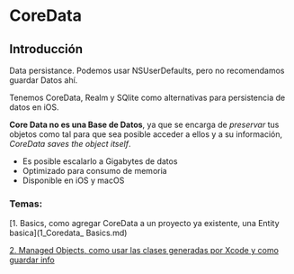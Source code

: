 # CoreData

## Introducción

Data persistance.
Podemos usar NSUserDefaults, pero no recomendamos guardar Datos ahí.

Tenemos CoreData, Realm y SQlite como alternativas para persistencia de datos en iOS.

**Core Data no es una Base de Datos**, ya que se encarga de *preservar* tus objetos como tal para que sea posible acceder a ellos y a su información, *CoreData saves the object itself*.

- Es posible escalarlo a Gigabytes de datos
- Optimizado para consumo de memoria
- Disponible en iOS y macOS

### Temas:

[1. Basics, como agregar CoreData a un proyecto ya existente, una Entity basica](1_Coredata_ Basics.md)

[2. Managed Objects, como usar las clases generadas por Xcode y como guardar info](2_Coredata_Managed_Objects.md)
